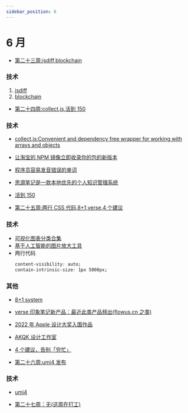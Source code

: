 ```yaml
---
sidebar_position: 6
---
```


# 6 月

- [第二十三周:jsdiff,blockchain](./weekly/第二十三周.md)

### 技术

1. [jsdiff](https://github.com/kpdecker/jsdiff)
2. [blockchain](https://github.com/smartcontractkit/full-blockchain-solidity-course-js)

- [第二十四周:collect.js,活到 150](./weekly/第二十四周.md)

### 技术

- [collect.js:Convenient and dependency free wrapper for working with arrays and objects](https://github.com/ecrmnn/collect.js)
- [让淘宝的 NPM 镜像立即收录你的包的新版本](https://github.com/cssmagic/npm-mirror-sync)
- [程序员容易发音错误的单词](https://github.com/shimohq/chinese-programmer-wrong-pronunciation)
- [思源笔记是一款本地优先的个人知识管理系统](https://github.com/siyuan-note/siyuan)
- [活到 150](https://github.com/zijie0/HumanSystemOptimization)

- [第二十五周:两行 CSS 代码,8+1,verse,4 个建议](./weekly/第二十五周.md)

### 技术

- [可视化图表分类合集](https://datavizproject.com/)
- [基于人工智能的图片放大工具](https://www.upscale.media/upload)
- 两行代码
  ```css
  content-visibility: auto;
  contain-intrinsic-size: 1px 5000px;
  ```

### 其他

- [8+1 system](https://mp.weixin.qq.com/s/LFz9ZIj5Neoi6M_nScPMhw)
- [verse 印象笔记新产品：最近此类产品频出(flowus.cn 之类)](https://verse.app.yinxiang.com/product)
- [2022 年 Apple 设计大奖入围作品](https://developer.apple.com/cn/design/awards/)
- [AKQK 设计工作室](https://www.akqa.com/work/)
- [4 个建议，告别「穷忙」](https://mp.weixin.qq.com/s/5W87Kq2pndOvjpWxE2uWEg)

- [第二十六周:umi4 发布](./weekly/第二十六周.md)

### 技术

- [umi4](https://zhuanlan.zhihu.com/p/531657498)

- [第二十七周：无(这周在打工)](./weekly/第二十七周.md)
